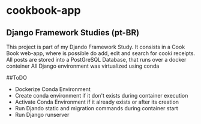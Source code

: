 # cookbook-app
## Django Framework Studies (pt-BR)

This project is part of my Djando Framework Study.
It consists in a Cook Book web-app, where is possible do add, edit and search for cooki receipts.
All posts are stored into a PostGreSQL Database, that runs over a docker conteiner
All Django environment was virtualized using conda

##ToDO
- Dockerize Conda Environment
- Create conda environment if it don't exists during container execution
- Activate Conda Environment if it already exists or after its creation
- Run Djando static and migration commands during container start
- Run Django runserver 
